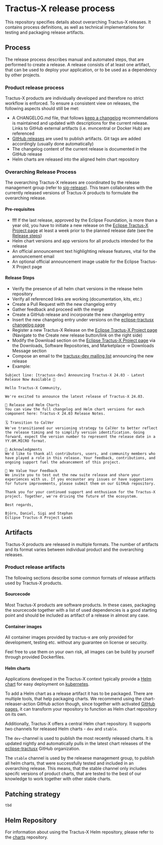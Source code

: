 # Tractus-X release process

This repository specifies details about overarching Tractus-X releases. It contains process definitions, as well as technical implementations for testing and packaging release artifacts.

## Process

The release process describes manual and automated steps, that are performed to create a release. A release consists of at least one artifact, that can be used to deploy your application, or to be used as a dependency by other projects.

### Product release process

Tractus-X products are individually developed and therefore no strict workflow is enforced. To ensure a consistent view on releases, the following aspects should still be met:

- A CHANGELOG.md file, that follows [keep a changelog](https://keepachangelog.com/en/1.0.0/) recommendations is maintained and updated with descriptions for the current release. Links to GitHub external artifacts (i.e. mvncentral or Docker Hub) are referenced
- [GitHub releases](https://docs.github.com/en/repositories/releasing-projects-on-github/managing-releases-in-a-repository) are used to publish artifacts. Git tags are added accordingly (usually done automatically)
- The changelog content of the current release is documented in the GitHub release
- Helm charts are released into the aligned helm chart repository

### Overarching Release Process

The overarching Tractus-X releases are coordinated by the release management group (refer to [sig-release](https://github.com/eclipse-tractusx/sig-release#sig-release)). This team collaborates with the currently released versions of Tractus-X products to formulate the overarching release.

#### Pre-requisites

- __!!!__ If the last release, approved by the Eclipse Foundation, is more than a year old, you have to initiate a new release on the [Eclipse Tractus-X Project page](https://projects.eclipse.org/projects/automotive.tractusx) at least a week prior to the planned release date (see the [Release steps](#release-steps))
- Helm chart versions and app versions for all products intended for the release
- An official announcement text highlighting release features, vital for the announcement email
- An optional official announcement image usable for the Eclipse Tractus-X Project page

#### Release Steps

- Verify the presence of all helm chart versions in the release helm repository
- Verify all referenced links are working (documentation, kits, etc.)
- Create a Pull Request with the new changelog entry
- Gather feedback and proceed with the merge
- Create a GitHub release and incorporate the new changelog entry
- Insert the new changelog entry under versions on the [eclipse-tractusx changelog page](https://eclipse-tractusx.github.io/CHANGELOG/)
- Register a new Tractus-X Release on the [Eclipse Tractus-X Project page](https://projects.eclipse.org/projects/automotive.tractusx) (Navigate to the Create new release button/link on the right side)
- Modify the Download section on the [Eclipse Tractus-X Project page](https://projects.eclipse.org/projects/automotive.tractusx) via the Downloads, Software Repositories, and Marketplace -> Downloads Message section
- Compose an email to the [tractusx-dev mailing list](mailto:tractusx-dev@eclipse.org) announcing the new release
- Example:

```
Subject line: [tractusx-dev] Announcing Tractus-X 24.03 - Latest Release Now Available 🎉

Hello Tractus-X Community,
 
We're excited to announce the latest release of Tractus-X 24.03.
 
🔗 Release and Helm Charts
You can view the full changelog and Helm chart versions for each component here: Tractus-X 24.03 Release Notes.
 
🗓️ Transition to CalVer
We've transitioned our versioning strategy to CalVer to better reflect the release timing and to simplify version identification. Going forward, expect the version number to represent the release date in a YY.0M.MICRO format.
 
🙏 Acknowledgments
We'd like to thank all contributors, users, and community members who have played a role in this release. Your feedback, contributions, and ongoing support fuel the advancement of this project.
 
💬 We Value Your Feedback
We invite you to test out the new suite release and share your experiences with us. If you encounter any issues or have suggestions for future improvements, please submit them on our GitHub repository.
 
Thank you for your continued support and enthusiasm for the Tractus-X project. Together, we're driving the future of the ecosystem.
 
Best regards,
 
Björn, Daniel, Sigi and Stephan
Eclipse Tractus-X Project Leads
```

## Artifacts

Tractus-X products are released in multiple formats. The number of artifacts and its format varies between individual product and the overarching releases.

### Product release artifacts

The following sections describe some common formats of release artifacts used by Tractus-X products.

#### Sourcecode

Most Tractus-X products are software products. In these cases, packaging the sourcecode together with a list of used dependencies is a good starting point and should be included as artifact of a release in almost any case.

#### Container images

All container images provided by tractus-x are only provided for development, testing etc. without any guarantee on license or security.

Feel free to use them on your own risk, all images can be build by yourself through provided Dockerfiles.

#### Helm charts

Applications developed in the Tractus-X context typically provide a [Helm chart](https://helm.sh/) for easy deployment on [kubernetes](https://kubernetes.io/).

To add a Helm chart as a release artifact it has to be packaged. There are multiple tools, that help packaging charts. We recommend using the chart-releaser-action GitHub action though, since together with activated [GitHub pages](https://pages.github.com/), it can transform your repository to function as Helm chart repository on its own.

Additionally, Tractus-X offers a central Helm chart repository. It supports two channels for released Helm charts - `dev` and `stable`.

The `dev`-channel is used to publish the most recently released charts. It is updated nightly and automatically pulls in the latest chart releases of the [eclipse-tractusx](https://github.com/eclipse-tractusx) GitHub organization.

The `stable` channel is used by the releaese management group, to publish all helm charts, that were successfully tested and included in an overarching release. This means, that the stable channel only includes specifc versions of product charts, that are tested to the best of our knowledge to work together with other stable charts.

## Patching strategy

`tbd`

## Helm Repository

For information about using the Tractus-X Helm repository, please refer to the [charts](https://github.com/eclipse-tractusx/charts) repository.
